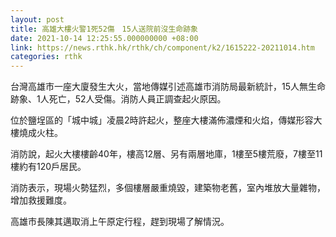 ```yaml
---
layout: post
title: 高雄大樓火警1死52傷　15人送院前沒生命跡象
date: 2021-10-14 12:25:55.000000000 +08:00
link: https://news.rthk.hk/rthk/ch/component/k2/1615222-20211014.htm
categories: rthk
---
```


台灣高雄市一座大廈發生大火，當地傳媒引述高雄市消防局最新統計，15人無生命跡象、1人死亡，52人受傷。消防人員正調查起火原因。

位於鹽埕區的「城中城」凌晨2時許起火，整座大樓滿佈濃煙和火焰，傳媒形容大樓燒成火柱。

消防說，起火大樓樓齡40年，樓高12層、另有兩層地庫，1樓至5樓荒廢，7樓至11樓約有120戶居民。

消防表示，現場火勢猛烈，多個樓層嚴重燒毀，建築物老舊，室內堆放大量雜物，增加救援難度。

高雄市長陳其邁取消上午原定行程，趕到現場了解情況。
